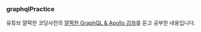 ### graphqlPractice

유튜브 얄팍한 코딩사전의 [얄팍한 GraphQL & Apollo 강좌](https://www.youtube.com/watch?v=9BIXcXHsj0A)를 듣고 공부한 내용입니다.
